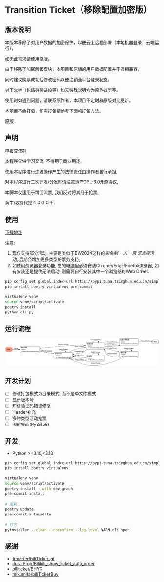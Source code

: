 # Transition Ticket（移除配置加密版）

## 版本说明

本版本移除了对用户数据的加密保护，以便云上远程部署（本地机器登录，云端运行），

如无此需求请使用原版。

由于移除了加密解密模块，本项目和原版的用户数据配置并不互相兼容，

同时建议购票成功后修改密码以便注销全平台登录状态。

以下文字（包括群聊链接等）如无特殊说明均为原作者所写。

使用时如遇到问题，请联系原作者，本项目不定时和原版对比更新。

本项目不会打包，如需打包请参考下面的打包方法。

[原版](http://github.com/biliticket/transition-ticket)


## 声明

[电报交流群](https://t.me/bilibili_ticket)

本程序仅供学习交流, 不得用于商业用途,

使用本程序进行违法操作产生的法律责任由操作者自行承担,

对本程序进行二次开发/分发时请注意遵守GPL-3.0开源协议,

本脚本仅适用于蹲回流票, 我们反对将其用于抢票,

黄牛/收费代抢４０００＋.

## 使用

[下载地址](https://github.com/biliticket/transition-ticket/releases)

注意:

1. 现仅支持部分活动, 主要是类似于BW2024这样的*实名制 一人一票 无选座*活动, 后期会增加更多类型的票务支持;
2. 如使用浏览器登录功能, 您的电脑里必须安装Chrome/Edge/Firefox浏览器, 如有安装还是提供无法启动, 则需要自行安装其中一个浏览器的Web Driver.

```bash
pip config set global.index-url https://pypi.tuna.tsinghua.edu.cn/simple
pip install poetry virtualenv pre-commit

virtualenv venv
source venv/script/activate
poetry install
python cli.py
```

## 运行流程

![FSM](assest/fsm.png)

## 开发计划

- [ ] 修改打包模式为目录模式, 而不是单文件模式
- [ ] 显示版本号
- [ ] 短信验证码错误修复
- [ ] Header补充
- [ ] 多种类型活动抢票
- [ ] 图形界面(PySide6)

## 开发

- Python >=3.10,<3.13

```bash
pip config set global.index-url https://pypi.tuna.tsinghua.edu.cn/simple
pip install poetry virtualenv

virtualenv venv
source venv/script/activate
poetry install --with dev,graph
pre-commit install

# 更新
poetry update
pre-commit autoupdate

# 打包
pyinstaller --clean --noconfirm --log-level WARN cli.spec
```

## 感谢

- [Amorter/biliTicker_gt](https://github.com/Amorter/biliTicker_gt)
- [Just-Prog/Bilibili_show_ticket_auto_order](https://github.com/Just-Prog/Bilibili_show_ticket_auto_order)
- [biliticket/BHYG](https://github.com/biliticket/BHYG)
- [mikumifa/biliTickerBuy](https://github.com/mikumifa/biliTickerBuy)
